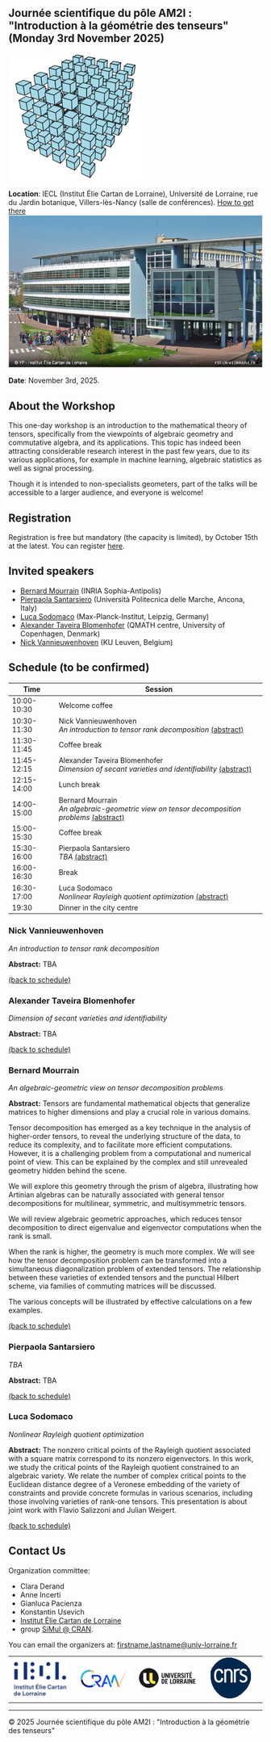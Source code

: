 ## Journée scientifique du pôle AM2I : "Introduction à la géométrie des tenseurs" (Monday 3rd November 2025)

![tenseur](tenseur.png)

**Location**: IECL (Institut Élie Cartan de Lorraine), Université de Lorraine, rue du Jardin botanique, Villers-lès-Nancy (salle de conférences).  [How to get there](https://www.openstreetmap.org/?#map=19/48.665865/6.159937)
![photo-iecl](IECL.jpg)


**Date**: November 3rd, 2025.

## About the Workshop
This one-day workshop is an introduction to the mathematical theory of tensors, specifically from the viewpoints of algebraic geometry and commutative algebra, and its applications. 
This topic has indeed been attracting considerable research interest in the past few years, due to its various applications, for example in machine learning, algebraic statistics as well as signal processing. 

Though it is intended to non-specialists geometers, part of the talks will be accessible to a larger audience, and everyone is welcome!

## Registration
Registration is free but mandatory (the capacity is limited), by October 15th at the latest.
You can register [here](https://enquetes.univ-lorraine.fr/index.php/417547?lang=fr).

## Invited speakers
- [Bernard Mourrain](https://www-sop.inria.fr/members/Bernard.Mourrain/) (INRIA Sophia-Antipolis)
- [Pierpaola Santarsiero](https://pierpaolasantarsiero.wixsite.com/pierpaola) (Università Politecnica delle Marche, Ancona, Italy)
- [Luca Sodomaco](https://sites.google.com/view/luca-sodomaco/home) (Max-Planck-Institut, Leipzig, Germany)
- [Alexander Taveira Blomenhofer](https://a44l.github.io/) (QMATH centre, University of Copenhagen, Denmark)
- [Nick Vannieuwenhoven](https://people.cs.kuleuven.be/~nick.vannieuwenhoven/) (KU Leuven, Belgium)

<a name="mon"></a>
## Schedule (to be confirmed)

| **Time**         | **Session**                             |
|-----------------------|-----------------------------------------|
| 10:00-10:30      | Welcome coffee                        |
| 10:30-11:30      | Nick Vannieuwenhoven <br> *An introduction to tensor rank decomposition*  [(abstract)](#nick-vannieuwenhoven)  |
| 11:30-11:45      | Coffee break          |
| 11:45-12:15      | Alexander Taveira Blomenhofer <br> *Dimension of secant varieties and identifiability* [(abstract)](#alexander-taveira-blomenhofer)              |
| 12:15-14:00      | Lunch break          |
| 14:00-15:00      | Bernard Mourrain  <br> *An algebraic-geometric view on tensor decomposition problems* [(abstract)](#bernard-mourrain)  |
| 15:00-15:30      | Coffee break                            |
| 15:30-16:00      | Pierpaola Santarsiero <br> *TBA* [(abstract)](#pierpaola-santarsiero)  |
| 16:00-16:30      | Break                               |
| 16:30-17:00      | Luca Sodomaco <br> *Nonlinear Rayleigh quotient optimization*      [(abstract)](#luca-sodomaco)        |
| 19:30            | Dinner in the city centre |

### Nick Vannieuwenhoven
*An introduction to tensor rank decomposition*

**Abstract:** TBA

[(back to schedule)](#mon)

### Alexander Taveira Blomenhofer
*Dimension of secant varieties and identifiability*

**Abstract:** TBA

[(back to schedule)](#mon)

### Bernard Mourrain
*An algebraic-geometric view on tensor decomposition problems*

**Abstract:** Tensors are fundamental mathematical objects that generalize matrices to higher dimensions and play a crucial role in various domains. 

Tensor decomposition has emerged as a key technique in the analysis of higher-order tensors, to reveal the underlying structure of the data, 
to reduce its complexity, and to facilitate more efficient computations. However, it is a challenging problem from a computational and numerical point of view.
This can be explained by the complex and still unrevealed geometry hidden behind the scene.


We will explore this geometry through the prism of algebra, illustrating how Artinian algebras can be naturally associated with general tensor decompositions for multilinear, symmetric, and multisymmetric tensors. 

We will review algebraic geometric approaches, which reduces tensor decomposition to direct eigenvalue and eigenvector computations when the rank is small.

When the rank is higher, the geometry is much more complex. We will see how the tensor decomposition problem can be transformed into a simultaneous diagonalization problem of extended tensors. The relationship between these varieties of extended tensors and the punctual Hilbert scheme, via families of commuting matrices will be discussed.

The various concepts will be illustrated by effective calculations on a few examples.

[(back to schedule)](#mon)
 
### Pierpaola Santarsiero
*TBA*

**Abstract:** TBA

[(back to schedule)](#mon)

### Luca Sodomaco
*Nonlinear Rayleigh quotient optimization*

**Abstract:** The nonzero critical points of the Rayleigh quotient associated with a square matrix correspond to its nonzero eigenvectors. In this work, we study the critical points of the Rayleigh quotient constrained to an algebraic variety. We relate the number of complex critical points to the Euclidean distance degree of a Veronese embedding of the variety of constraints and provide concrete formulas in various scenarios, including those involving varieties of rank-one tensors. This presentation is about joint work with Flavio Salizzoni and Julian Weigert.

[(back to schedule)](#mon)





## Contact Us

Organization committee: 
 - Clara Derand
 - Anne Incerti
 - Gianluca Pacienza
 - Konstantin Usevich
 - [Institut Élie Cartan de Lorraine](https://iecl.univ-lorraine.fr/) 
 - group [SiMul @ CRAN](https://cran-simul.github.io/).

You can email the organizers at: [firstname.lastname@univ-lorraine.fr](firstname.lastname@univ-lorraine.fr)


<table width="100%" cellspacing="0" cellpadding="0" border="0" style="border-collapse: collapse; border: none;">
  <tr>
    <td align="center" width="25%">
      <img src="logo_iecl.png" alt="IECL" style="max-width: 100%; height: auto;" />
    </td>
    <td align="center" width="25%">
      <img src="Logo_CRAN.jpg" alt="CRAN" style="max-width: 100%; height: auto;" />
    </td>
    <td align="center" width="25%">
      <img src="LOGO_UL.png" alt="UL" style="max-width: 100%; height: auto;" />
    </td>
    <td align="center" width="25%">
      <img src="Logo_CNRS.png" alt="CNRS" style="max-width: 100%; height: auto;" />
    </td>
  </tr>
</table>



---

&copy; 2025 Journée scientifique du pôle AM2I : "Introduction à la géométrie des tenseurs"
